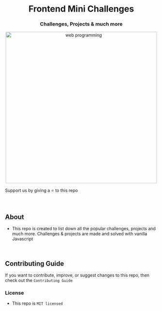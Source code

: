 <div align="center">
  <h1>Frontend Mini Challenges</h1>
  <h3>Challenges, Projects & much more</h3>
  <a href="https://sadanandpai.github.io/frontend-mini-challenges/"><img src="https://github.com/sadanandpai/frontend-mini-challenges/raw/main/shared/assets/core/cover.png" alt="web programming" width="500px" /></a>
</div>

<p>Support us by giving a ⭐️ to this repo</p>

<br/>

## About

- This repo is created to list down all the popular challenges, projects and much more. Challenges & projects are made and solved with vanilla Javascript

<br/>

## Contributing Guide

If you want to contribute, improve, or suggest changes to this repo, then check out the ```Contributing Guide```

### License

- This repo is ```MIT licensed```
